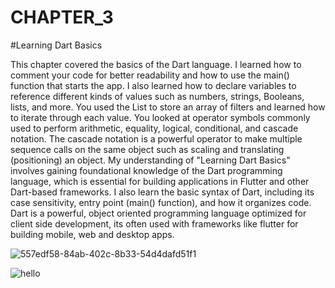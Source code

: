 # CHAPTER_3
#Learning Dart Basics

This chapter covered the basics of the Dart language. I learned how to comment your code for
better readability and how to use the main() function that starts the app. I also learned how to declare
variables to reference different kinds of values such as numbers, strings, Booleans, lists, and more.
You used the List to store an array of filters and learned how to iterate through each value. You
looked at operator symbols commonly used to perform arithmetic, equality, logical, conditional, and
cascade notation. The cascade notation is a powerful operator to make multiple sequence calls on the
same object such as scaling and translating (positioning) an object. My understanding of "Learning Dart Basics" involves gaining foundational knowledge of the Dart programming language, which is essential for building applications in Flutter and other Dart-based frameworks. I also learn the basic syntax of Dart, including its case sensitivity, entry point (main() function), and how it organizes code. Dart is a powerful, object oriented programming language optimized for client side development, its often used with frameworks like flutter for building mobile, web and desktop apps.

![557edf58-84ab-402c-8b33-54d4dafd51f1](https://github.com/user-attachments/assets/e6cc2680-43c2-4fdf-996d-6ed97edd1945)

![hello](https://github.com/user-attachments/assets/a57cf864-d01b-4292-84cd-84784b39e8b3)


